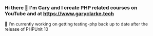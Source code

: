 ### Hi there 👋 I'm Gary and I create PHP related courses on YouTube and at https://www.garyclarke.tech


🔨 I’m currently working on getting testing-php back up to date after the release of PHPUnit 10
